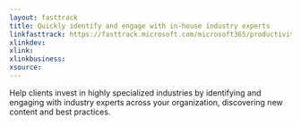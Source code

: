 ```yaml
---
layout: fasttrack
title: Quickly identify and engage with in-house industry experts
linkfasttrack: https://fasttrack.microsoft.com/microsoft365/productivitylibrary/Quickly-identify-and-engage-with-inhouse-industry-experts 
xlinkdev: 
xlink: 
xlinkbusiness: 
xsource: 
---
```

Help clients invest in highly specialized industries by identifying and engaging with industry experts across your organization, discovering new content and best practices.